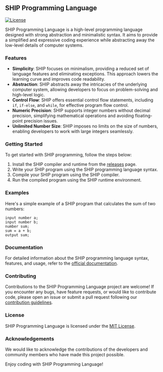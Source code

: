 ## SHIP Programming Language

[![License](https://img.shields.io/badge/license-MIT-blue.svg)](https://github.com/example/ship-lang/blob/main/LICENSE)

SHIP Programming Language is a high-level programming language designed with strong abstraction and minimalistic syntax. It aims to provide a simplified and expressive coding experience while abstracting away the low-level details of computer systems.

### Features

- **Simplicity**: SHIP focuses on minimalism, providing a reduced set of language features and eliminating exceptions. This approach lowers the learning curve and improves code readability.
- **Abstraction**: SHIP abstracts away the intricacies of the underlying computer system, allowing developers to focus on problem-solving and high-level logic.
- **Control Flow**: SHIP offers essential control flow statements, including `if`, `if-else`, and `while`, for effective program flow control.
- **Numeric Precision**: SHIP supports integer numbers without decimal precision, simplifying mathematical operations and avoiding floating-point precision issues.
- **Unlimited Number Size**: SHIP imposes no limits on the size of numbers, enabling developers to work with large integers seamlessly.

### Getting Started

To get started with SHIP programming, follow the steps below:

1. Install the SHIP compiler and runtime from the [releases](https://github.com/example/ship-lang/releases) page.
2. Write your SHIP program using the SHIP programming language syntax.
3. Compile your SHIP program using the SHIP compiler.
4. Run the compiled program using the SHIP runtime environment.

### Examples

Here's a simple example of a SHIP program that calculates the sum of two numbers:

```SHIP
input number a;
input number b;
number sum;
sum = a + b;
output sum;
```

### Documentation

For detailed information about the SHIP programming language syntax, features, and usage, refer to the [official documentation](https://github.com/example/ship-lang/wiki).

### Contributing

Contributions to the SHIP Programming Language project are welcome! If you encounter any bugs, have feature requests, or would like to contribute code, please open an issue or submit a pull request following our [contribution guidelines](https://github.com/example/ship-lang/blob/main/CONTRIBUTING.md).

### License

SHIP Programming Language is licensed under the [MIT License](https://github.com/example/ship-lang/blob/main/LICENSE).

### Acknowledgements

We would like to acknowledge the contributions of the developers and community members who have made this project possible.

Enjoy coding with SHIP Programming Language!
